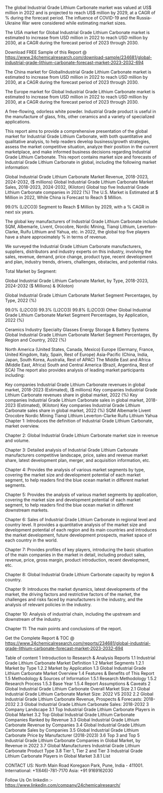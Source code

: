 The global Industrial Grade Lithium Carbonate market was valued at US$ million in 2022 and is projected to reach US$ million by 2029, at a CAGR of % during the forecast period. The influence of COVID-19 and the Russia-Ukraine War were considered while estimating market sizes.

The USA market for Global Industrial Grade Lithium Carbonate  market is estimated to increase from USD million in 2022 to reach USD million by 2030, at a CAGR during the forecast period of 2023 through 2030.

Download FREE Sample of this Report @ https://www.24chemicalresearch.com/download-sample/234681/global-industrial-grade-lithium-carbonate-forecast-market-2023-2032-694

The China market for GlobalIndustrial Grade Lithium Carbonate market is estimated to increase from USD million in 2022 to reach USD million by 2030, at a CAGR during the forecast period of 2023 through 2030.

The Europe market for Global Industrial Grade Lithium Carbonate market is estimated to increase from USD million in 2022 to reach USD million by 2030, at a CAGR during the forecast period of 2023 through 2030.

A free-flowing, odorless white powder. Industrial Grade product is useful in the manufacture of glass, frits, other ceramics and a variety of specialized applications.

This report aims to provide a comprehensive presentation of the global market for Industrial Grade Lithium Carbonate, with both quantitative and qualitative analysis, to help readers develop business/growth strategies, assess the market competitive situation, analyze their position in the current marketplace, and make informed business decisions regarding Industrial Grade Lithium Carbonate. This report contains market size and forecasts of Industrial Grade Lithium Carbonate in global, including the following market information:

Global Industrial Grade Lithium Carbonate Market Revenue, 2018-2023, 2024-2032, ($ millions)
Global Industrial Grade Lithium Carbonate Market Sales, 2018-2023, 2024-2032, (Kiloton)
Global top five Industrial Grade Lithium Carbonate companies in 2022 (%)
The U.S. Market is Estimated at $ Million in 2022, While China is Forecast to Reach $ Million.

99.0% (Li2CO3) Segment to Reach $ Million by 2029, with a % CAGR in next six years.

The global key manufacturers of Industrial Grade Lithium Carbonate include SQM, Albemarle, Livent, Orocobre, Nordic Mining, Tianqi Lithium, Leverton-Clarke, Ruifu Lithium and Yahua, etc. in 2022, the global top five players have a share approximately % in terms of revenue.

We surveyed the Industrial Grade Lithium Carbonate manufacturers, suppliers, distributors and industry experts on this industry, involving the sales, revenue, demand, price change, product type, recent development and plan, industry trends, drivers, challenges, obstacles, and potential risks.

Total Market by Segment:

Global Industrial Grade Lithium Carbonate Market, by Type, 2018-2023, 2024-2032 ($ Millions) & (Kiloton)

Global Industrial Grade Lithium Carbonate Market Segment Percentages, by Type, 2022 (%)

99.0% (Li2CO3)
99.3% (Li2CO3)
99.8% (Li2CO3)
Other
Global Industrial Grade Lithium Carbonate Market Segment Percentages, by Application, 2022 (%)

Ceramics Industry
Specialty Glasses
Energy Storage & Battery Systems
Global Industrial Grade Lithium Carbonate Market Segment Percentages, By Region and Country, 2022 (%)

North America (United States, Canada, Mexico)
Europe (Germany, France, United Kingdom, Italy, Spain, Rest of Europe)
Asia-Pacific (China, India, Japan, South Korea, Australia, Rest of APAC)
The Middle East and Africa (Middle East, Africa)
South and Central America (Brazil, Argentina, Rest of SCA)
The report also provides analysis of leading market participants including:

Key companies Industrial Grade Lithium Carbonate revenues in global market, 2018-2023 (Estimated), ($ millions)
Key companies Industrial Grade Lithium Carbonate revenues share in global market, 2022 (%)
Key companies Industrial Grade Lithium Carbonate sales in global market, 2018-2023 (Estimated), (Kiloton)
Key companies Industrial Grade Lithium Carbonate sales share in global market, 2022 (%)
SQM
Albemarle
Livent
Orocobre
Nordic Mining
Tianqi Lithium
Leverton-Clarke
Ruifu Lithium
Yahua
Chapter 1: Introduces the definition of Industrial Grade Lithium Carbonate, market overview.

Chapter 2: Global Industrial Grade Lithium Carbonate market size in revenue and volume.

Chapter 3: Detailed analysis of Industrial Grade Lithium Carbonate manufacturers competitive landscape, price, sales and revenue market share, latest development plan, merger, and acquisition information, etc.

Chapter 4: Provides the analysis of various market segments by type, covering the market size and development potential of each market segment, to help readers find the blue ocean market in different market segments.

Chapter 5: Provides the analysis of various market segments by application, covering the market size and development potential of each market segment, to help readers find the blue ocean market in different downstream markets.

Chapter 6: Sales of Industrial Grade Lithium Carbonate in regional level and country level. It provides a quantitative analysis of the market size and development potential of each region and its main countries and introduces the market development, future development prospects, market space of each country in the world.

Chapter 7: Provides profiles of key players, introducing the basic situation of the main companies in the market in detail, including product sales, revenue, price, gross margin, product introduction, recent development, etc.

Chapter 8: Global Industrial Grade Lithium Carbonate capacity by region & country.

Chapter 9: Introduces the market dynamics, latest developments of the market, the driving factors and restrictive factors of the market, the challenges and risks faced by manufacturers in the industry, and the analysis of relevant policies in the industry.

Chapter 10: Analysis of industrial chain, including the upstream and downstream of the industry.

Chapter 11: The main points and conclusions of the report.

Get the Complete Report & TOC @ https://www.24chemicalresearch.com/reports/234681/global-industrial-grade-lithium-carbonate-forecast-market-2023-2032-694

Table of content
1 Introduction to Research & Analysis Reports
1.1 Industrial Grade Lithium Carbonate Market Definition
1.2 Market Segments
1.2.1 Market by Type
1.2.2 Market by Application
1.3 Global Industrial Grade Lithium Carbonate Market Overview
1.4 Features & Benefits of This Report
1.5 Methodology & Sources of Information
1.5.1 Research Methodology
1.5.2 Research Process
1.5.3 Base Year
1.5.4 Report Assumptions & Caveats
2 Global Industrial Grade Lithium Carbonate Overall Market Size
2.1 Global Industrial Grade Lithium Carbonate Market Size: 2022 VS 2032
2.2 Global Industrial Grade Lithium Carbonate Revenue, Prospects & Forecasts: 2018-2032
2.3 Global Industrial Grade Lithium Carbonate Sales: 2018-2032
3 Company Landscape
3.1 Top Industrial Grade Lithium Carbonate Players in Global Market
3.2 Top Global Industrial Grade Lithium Carbonate Companies Ranked by Revenue
3.3 Global Industrial Grade Lithium Carbonate Revenue by Companies
3.4 Global Industrial Grade Lithium Carbonate Sales by Companies
3.5 Global Industrial Grade Lithium Carbonate Price by Manufacturer (2018-2023)
3.6 Top 3 and Top 5 Industrial Grade Lithium Carbonate Companies in Global Market, by Revenue in 2022
3.7 Global Manufacturers Industrial Grade Lithium Carbonate Product Type
3.8 Tier 1, Tier 2 and Tier 3 Industrial Grade Lithium Carbonate Players in Global Market
3.8.1 List

CONTACT US:
North Main Road Koregaon Park, Pune, India - 411001.
International: +1(646)-781-7170
Asia: +91 9169162030

Follow Us On linkedin :- https://www.linkedin.com/company/24chemicalresearch/
